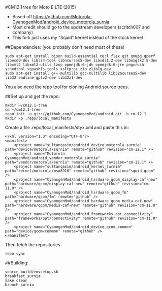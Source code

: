 #CM12.1 tree for Moto E LTE (2015)
* Based off https://github.com/Motorola-CyanogenMod/android_device_motorola_surnia
* Most credit should go to the updstream developers (scritch007 and company)
* This fork just uses my "Squid" kernel instead of the stock kernel

##Dependencies:
(you probably don't need most of these)
````
sudo apt-get install bison build-essential curl flex git gnupg gperf libesd0-dev liblz4-tool libncurses5-dev libsdl1.2-dev libwxgtk2.8-dev libxml2 libxml2-utils lzop openjdk-6-jdk openjdk-6-jre pngcrush schedtool squashfs-tools xsltproc zip zlib1g-dev
sudo apt-get install g++-multilib gcc-multilib lib32ncurses5-dev lib32readline-gplv2-dev lib32z1-dev
````
You also need the repo tool for cloning Android source trees.

##Set up and get the repo:
````
mkdir ~/cm12.1-tree
cd ~/cm12.1-tree
repo init -u git://github.com/CyanogenMod/android.git -b cm-12.1
mkdir -p .repo/local_manifests
````

Create a file .repo/local_manifests/styx.xml and paste this in:
````
<?xml version="1.0" encoding="UTF-8"?>
<manifest>
    <project name="sultanqasim/android_device_motorola_surnia" path="device/motorola/surnia" remote="github" revision="cm-12.1" />
    <project name="Motorola-CyanogenMod/android_vendor_motorola_surnia" path="vendor/motorola/surnia" remote="github" revision="cm-12.1" />
    <project name="sultanqasim/android_kernel_surnia" path="kernel/motorola/msm8916" remote="github" revision="squid_qcom" />
    <project name="CyanogenMod/android_hardware_qcom_display-caf-new" path="hardware/qcom/display-caf-new" remote="github" revision="cm-11.0" />
    <project name="CyanogenMod/android_hardware_qcom_fm" path="hardware/qcom/fm" remote="github" />
    <project name="CyanogenMod/android_hardware_qcom_media-caf-new" path="hardware/qcom/media-caf-new" remote="github" revision="cm-11.0" />
    <project name="CyanogenMod/android_frameworks_opt_connectivity" path="frameworks/opt/connectivity" remote="github" revision="cm-11.0" />
    <project name="CyanogenMod/android_device_qcom_common" path="device/qcom/common" remote="github" />
</manifest>
````

Then fetch the repositories
````
repo sync
````

##Building:
````
source build/envsetup.sh
breakfast surnia
make clean
brunch surnia
````
